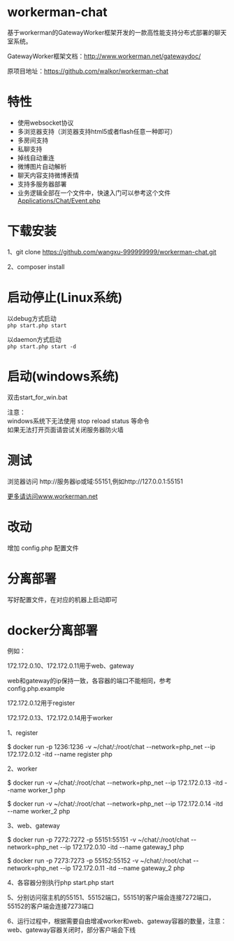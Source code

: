 workerman-chat
=======
基于workerman的GatewayWorker框架开发的一款高性能支持分布式部署的聊天室系统。

GatewayWorker框架文档：http://www.workerman.net/gatewaydoc/

原项目地址：https://github.com/walkor/workerman-chat

 特性
======
 * 使用websocket协议
 * 多浏览器支持（浏览器支持html5或者flash任意一种即可）
 * 多房间支持
 * 私聊支持
 * 掉线自动重连
 * 微博图片自动解析
 * 聊天内容支持微博表情
 * 支持多服务器部署
 * 业务逻辑全部在一个文件中，快速入门可以参考这个文件[Applications/Chat/Event.php](https://github.com/walkor/workerman-chat/blob/master/Applications/Chat/Event.php)   
  
下载安装
=====
1、git clone https://github.com/wangxu-999999999/workerman-chat.git

2、composer install

启动停止(Linux系统)
=====
以debug方式启动  
```php start.php start  ```

以daemon方式启动  
```php start.php start -d ```

启动(windows系统)
======
双击start_for_win.bat  

注意：  
windows系统下无法使用 stop reload status 等命令  
如果无法打开页面请尝试关闭服务器防火墙  

测试
=======
浏览器访问 http://服务器ip或域:55151,例如http://127.0.0.1:55151

 [更多请访问www.workerman.net](http://www.workerman.net/workerman-chat)

改动
=======
增加 config.php 配置文件

分离部署
=======
写好配置文件，在对应的机器上启动即可

docker分离部署
=======
例如：

172.172.0.10、172.172.0.11用于web、gateway

web和gateway的ip保持一致，各容器的端口不能相同，参考config.php.example

172.172.0.12用于register

172.172.0.13、172.172.0.14用于worker

1、register

$ docker run -p 1236:1236 -v ~/chat/:/root/chat --network=php_net --ip 172.172.0.12 -itd --name register php

2、worker

$ docker run -v ~/chat/:/root/chat --network=php_net --ip 172.172.0.13 -itd --name worker_1 php

$ docker run -v ~/chat/:/root/chat --network=php_net --ip 172.172.0.14 -itd --name worker_2 php

3、web、gateway

$ docker run -p 7272:7272 -p 55151:55151 -v ~/chat/:/root/chat --network=php_net --ip 172.172.0.10 -itd --name gateway_1 php

$ docker run -p 7273:7273 -p 55152:55152 -v ~/chat/:/root/chat --network=php_net --ip 172.172.0.11 -itd --name gateway_2 php

4、各容器分别执行php start.php start

5、分别访问宿主机的55151、55152端口，55151的客户端会连接7272端口，55152的客户端会连接7273端口

6、运行过程中，根据需要自由增减worker和web、gateway容器的数量，注意：web、gateway容器关闭时，部分客户端会下线
